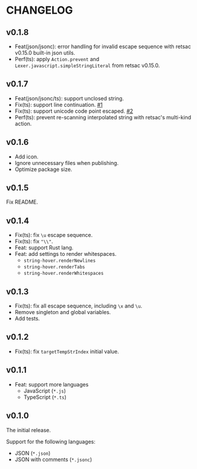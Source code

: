 # CHANGELOG

## v0.1.8

- Feat(json/jsonc): error handling for invalid escape sequence with retsac v0.15.0 built-in json utils.
- Perf(ts): apply `Action.prevent` and `Lexer.javascript.simpleStringLiteral` from retsac v0.15.0.

## v0.1.7

- Feat(json/jsonc/ts): support unclosed string.
- Fix(ts): support line continuation. [#1](https://github.com/DiscreteTom/string-hover/issues/1)
- Fix(ts): support unicode code point escaped. [#2](https://github.com/DiscreteTom/string-hover/issues/2)
- Perf(ts): prevent re-scanning interpolated string with retsac's multi-kind action.

## v0.1.6

- Add icon.
- Ignore unnecessary files when publishing.
- Optimize package size.

## v0.1.5

Fix README.

## v0.1.4

- Fix(ts): fix `\u` escape sequence.
- Fix(ts): fix `"\\"`.
- Feat: support Rust lang.
- Feat: add settings to render whitespaces.
  - `string-hover.renderNewlines`
  - `string-hover.renderTabs`
  - `string-hover.renderWhitespaces`

## v0.1.3

- Fix(ts): fix all escape sequence, including `\x` and `\u`.
- Remove singleton and global variables.
- Add tests.

## v0.1.2

- Fix(ts): fix `targetTempStrIndex` initial value.

## v0.1.1

- Feat: support more languages
  - JavaScript (`*.js`)
  - TypeScript (`*.ts`)

## v0.1.0

The initial release.

Support for the following languages:

- JSON (`*.json`)
- JSON with comments (`*.jsonc`)
